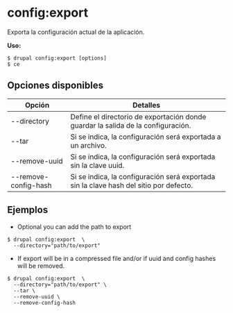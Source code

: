 # config:export
Exporta la configuración actual de la aplicación.

**Uso:**
```
$ drupal config:export [options]
$ ce  
```

## Opciones disponibles
Opción | Detalles
-------|-------------
--directory | Define el directorio de exportación donde guardar la salida de la configuración.
--tar | Si se indica, la configuración será exportada a un archivo.
--remove-uuid | Si se indica, la configuración será exportada sin la clave uuid.
--remove-config-hash | Si se indica, la configuración será exportada sin la clave hash del sitio por defecto.

## Ejemplos
* Optional you can add the path to export
```
$ drupal config:export  \
  --directory="path/to/export"
```
* If export will be in a compressed file and/or if uuid and config hashes will be removed.
```
$ drupal config:export  \
  --directory="path/to/export" \
  --tar \
  --remove-uuid \
  --remove-config-hash

```
